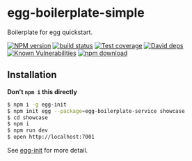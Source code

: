 # egg-boilerplate-simple

Boilerplate for egg quickstart. 

[![NPM version][npm-image]][npm-url]
[![build status][travis-image]][travis-url]
[![Test coverage][codecov-image]][codecov-url]
[![David deps][david-image]][david-url]
[![Known Vulnerabilities][snyk-image]][snyk-url]
[![npm download][download-image]][download-url]

[npm-image]: https://img.shields.io/npm/v/egg-boilerplate-simple.svg?style=flat-square
[npm-url]: https://npmjs.org/package/egg-boilerplate-simple
[travis-image]: https://img.shields.io/travis/eggjs/egg-boilerplate-simple.svg?style=flat-square
[travis-url]: https://travis-ci.org/eggjs/egg-boilerplate-simple
[codecov-image]: https://img.shields.io/codecov/c/github/eggjs/egg-boilerplate-simple.svg?style=flat-square
[codecov-url]: https://codecov.io/gh/eggjs/egg-boilerplate-simple
[david-image]: https://img.shields.io/david/eggjs/egg-boilerplate-simple.svg?style=flat-square
[david-url]: https://david-dm.org/eggjs/egg-boilerplate-simple
[snyk-image]: https://snyk.io/test/npm/egg-boilerplate-simple/badge.svg?style=flat-square
[snyk-url]: https://snyk.io/test/npm/egg-boilerplate-simple
[download-image]: https://img.shields.io/npm/dm/egg-boilerplate-simple.svg?style=flat-square
[download-url]: https://npmjs.org/package/egg-boilerplate-simple

## Installation

**Don't `npm i` this directly**

```bash
$ npm i -g egg-init
$ npm init egg --package=egg-boilerplate-service showcase
$ cd showcase
$ npm i
$ npm run dev
$ open http://localhost:7001
```

See [egg-init](https://github.com/eggjs/egg-init) for more detail.
